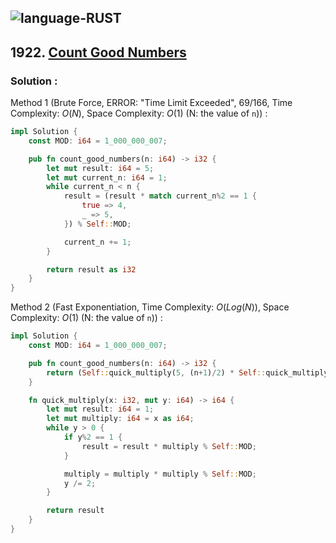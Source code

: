 ![language-RUST](https://img.shields.io/badge/RUST-8d4004?style=for-the-badge&logo=RUST)
---

## 1922. [Count Good Numbers](https://leetcode.com/problems/count-good-numbers)

### Solution :

Method 1 (Brute Force, ERROR: "Time Limit Exceeded", 69/166, Time Complexity: $O(N)$, Space Complexity: $O(1)$ (N: the value of `n`)) :
```rust
impl Solution {
    const MOD: i64 = 1_000_000_007;

    pub fn count_good_numbers(n: i64) -> i32 {
        let mut result: i64 = 5;
        let mut current_n: i64 = 1;
        while current_n < n {
            result = (result * match current_n%2 == 1 {
                true => 4,
                _ => 5,
            }) % Self::MOD;

            current_n += 1;
        }

        return result as i32
    }
}
```

Method 2 (Fast Exponentiation, Time Complexity: $O(Log(N))$, Space Complexity: $O(1)$ (N: the value of `n`)) :
```rust
impl Solution {
    const MOD: i64 = 1_000_000_007;

    pub fn count_good_numbers(n: i64) -> i32 {
        return (Self::quick_multiply(5, (n+1)/2) * Self::quick_multiply(4, n/2) % Self::MOD) as i32
    }

    fn quick_multiply(x: i32, mut y: i64) -> i64 {
        let mut result: i64 = 1;
        let mut multiply: i64 = x as i64;
        while y > 0 {
            if y%2 == 1 {
                result = result * multiply % Self::MOD;
            }

            multiply = multiply * multiply % Self::MOD;
            y /= 2;
        }

        return result
    }
}
```
